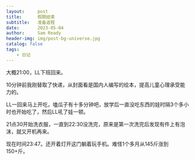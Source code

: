 ```yaml
---
layout:     post
title:      假期结束
subtitle:   准备返程
date:       2023-05-04
author:     Sam Ready
header-img: img/post-bg-universe.jpg
catalog: false
tags:
    - 日记
---
```


大概21:00，LL下班回来。

10分钟前我刚替取了快递，从封面看是国内人编写的绘本，提高儿童心理承受能力的。

LL一回来马上开吃，嗑瓜子有十多分钟吧，放学后一直没吃东西的娃时隔3个多小时也开始吃了，然后LL吼了娃一顿。

21点30开始洗衣服，一直到22:30没洗完，原来是第一次洗完后发现有件上有泡沫，就又开机再来。

现在时间23:47。还开着灯开这门躺着玩手机。难怪1个多月从145斤涨到150+斤。